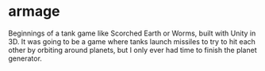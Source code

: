 # armage
Beginnings of a tank game like Scorched Earth or Worms, built with Unity in 3D.  It was going to be a game where tanks launch missiles to try to hit each other by orbiting around planets, but I only ever had time to finish the planet generator.
